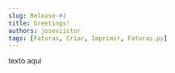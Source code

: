 ```yaml
---
slug: Release-#1
title: Greetings!
authors: joseviictor
tags: [Faturas, Criar, Imprimir, Faturas.py]
---
```


texto aqui
